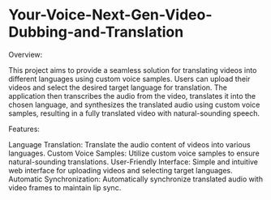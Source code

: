 # Your-Voice-Next-Gen-Video-Dubbing-and-Translation
Overview:

This project aims to provide a seamless solution for translating videos into different languages using custom voice samples. Users can upload their videos and select the desired target language for translation. The application then transcribes the audio from the video, translates it into the chosen language, and synthesizes the translated audio using custom voice samples, resulting in a fully translated video with natural-sounding speech.


Features:

Language Translation: Translate the audio content of videos into various languages.
Custom Voice Samples: Utilize custom voice samples to ensure natural-sounding translations.
User-Friendly Interface: Simple and intuitive web interface for uploading videos and selecting target languages.
Automatic Synchronization: Automatically synchronize translated audio with video frames to maintain lip sync.
